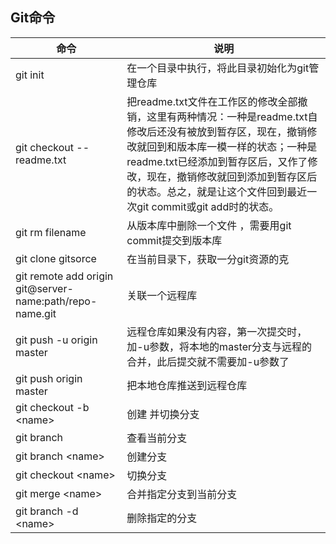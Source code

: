 ## Git命令

| 命令 | 说明 |
| --- | --- |
|  git init   | 在一个目录中执行，将此目录初始化为git管理仓库 |   
| git checkout -- readme.txt | 把readme.txt文件在工作区的修改全部撤销，这里有两种情况：一种是readme.txt自修改后还没有被放到暂存区，现在，撤销修改就回到和版本库一模一样的状态；一种是readme.txt已经添加到暂存区后，又作了修改，现在，撤销修改就回到添加到暂存区后的状态。总之，就是让这个文件回到最近一次git commit或git add时的状态。|
| git rm filename | 从版本库中删除一个文件 ，需要用git commit提交到版本库 |
| git clone gitsorce | 在当前目录下，获取一分git资源的克 |
| git remote add origin git@server-name:path/repo-name.git | 关联一个远程库 | 
| git push -u origin master | 远程仓库如果没有内容，第一次提交时，加-u参数，将本地的master分支与远程的合并，此后提交就不需要加-u参数了 |
| git push origin master | 把本地仓库推送到远程仓库 |
| git checkout -b \<name> | 创建 并切换分支 |
| git branch | 查看当前分支 |
| git branch \<name> | 创建分支 |
| git checkout \<name> | 切换分支 | 
| git merge \<name> | 合并指定分支到当前分支 |
| git branch -d \<name> | 删除指定的分支 |

